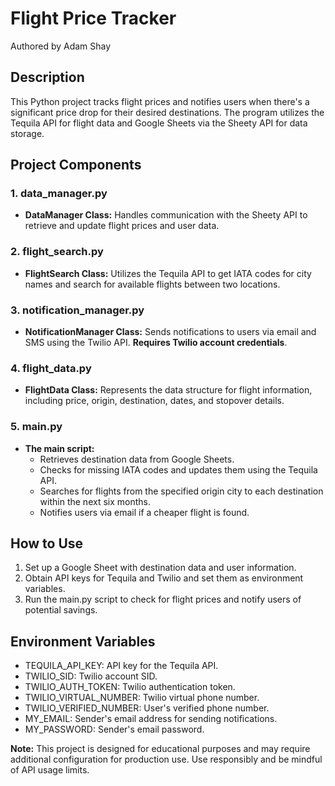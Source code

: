 # Flight Price Tracker
Authored by Adam Shay

## Description
This Python project tracks flight prices and notifies users when there's a significant price drop for their desired destinations.
The program utilizes the Tequila API for flight data and Google Sheets via the Sheety API for data storage.

## Project Components
### 1. data_manager.py
* **DataManager Class:** Handles communication with the Sheety API to retrieve and update flight prices and user data.

### 2. flight_search.py
* **FlightSearch Class:** Utilizes the Tequila API to get IATA codes for city names and search for available flights between two locations.

### 3. notification_manager.py
* **NotificationManager Class:** Sends notifications to users via email and SMS using the Twilio API. **Requires Twilio account credentials**.

### 4. flight_data.py
* **FlightData Class:** Represents the data structure for flight information, including price, origin, destination, dates, and stopover details.

### 5. main.py
* **The main script:**
  * Retrieves destination data from Google Sheets.
  * Checks for missing IATA codes and updates them using the Tequila API.
  * Searches for flights from the specified origin city to each destination within the next six months.
  * Notifies users via email if a cheaper flight is found.

## How to Use
1. Set up a Google Sheet with destination data and user information.
2. Obtain API keys for Tequila and Twilio and set them as environment variables.
3. Run the main.py script to check for flight prices and notify users of potential savings.

## Environment Variables
* TEQUILA_API_KEY: API key for the Tequila API.
* TWILIO_SID: Twilio account SID.
* TWILIO_AUTH_TOKEN: Twilio authentication token.
* TWILIO_VIRTUAL_NUMBER: Twilio virtual phone number.
* TWILIO_VERIFIED_NUMBER: User's verified phone number.
* MY_EMAIL: Sender's email address for sending notifications.
* MY_PASSWORD: Sender's email password.

**Note:** This project is designed for educational purposes and may require additional configuration for production use. Use responsibly and be mindful of API usage limits.
